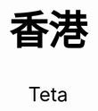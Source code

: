 <html>
<head><style>
body {
text-align: center;
color: black;
font-size: 35px;

}
</style>
</head>
<body>
<h1>香港</h1>
</body>
</html>

<style>
body {
  background-image: url('429EA0F6-F280-4D32-8A09-2B69D351C8CC.jpeg');
  background-repeat: no-repeat;
  background-attachment: fixed; 
  background-size: 100% 100%;
}
</style>

Teta

